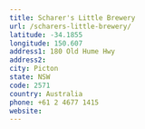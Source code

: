 ```yaml
---
title: Scharer's Little Brewery
url: /scharers-little-brewery/
latitude: -34.1855
longitude: 150.607
address1: 180 Old Hume Hwy
address2: 
city: Picton
state: NSW
code: 2571
country: Australia
phone: +61 2 4677 1415
website: 
---
```


